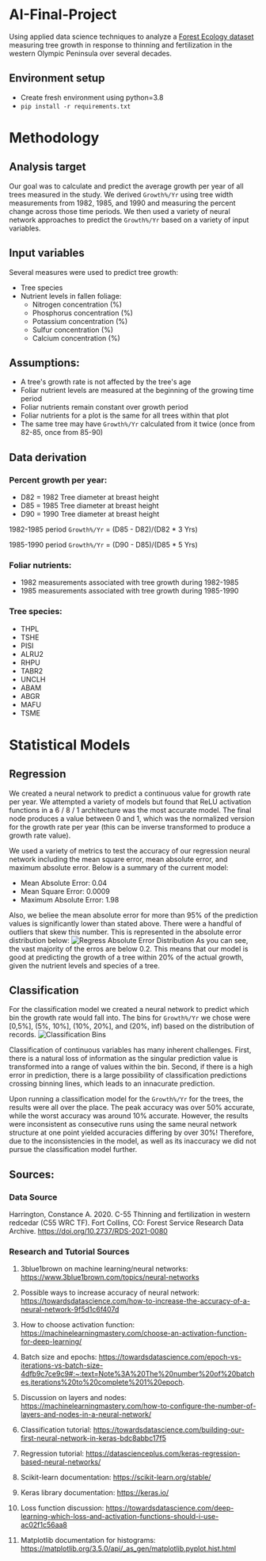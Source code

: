 # AI-Final-Project
Using applied data science techniques to analyze a [Forest Ecology dataset](https://data.nal.usda.gov/dataset/c-55-thinning-and-fertilization-western-redcedar-c55-wrc-tf) measuring tree growth in response to thinning and fertilization in the western Olympic Peninsula over several decades.

## Environment setup
- Create fresh environment using python=3.8
- `pip install -r requirements.txt`

# Methodology

## Analysis target
Our goal was to calculate and predict the average growth per year of all trees measured in the study. We derived `Growth%/Yr` using tree width measurements from 1982, 1985, and 1990 and measuring the percent change across those time periods. We then used a variety of neural network approaches to predict the `Growth%/Yr` based on a variety of input variables.


## Input variables
Several measures were used to predict tree growth:
- Tree species
- Nutrient levels in fallen foliage:
  - Nitrogen concentration (%)
  - Phosphorus concentration (%)
  - Potassium concentration (%)
  - Sulfur concentration (%)
  - Calcium concentration (%)

## Assumptions:
- A tree's growth rate is not affected by the tree's age
- Foliar nutrient levels are measured at the beginning of the growing time period
- Foliar nutrients remain constant over growth period
- Foliar nutrients for a plot is the same for all trees within that plot
- The same tree may have `Growth%/Yr` calculated from it twice (once from 82-85, once from 85-90)

## Data derivation

### **Percent growth per year**:
- D82 = 1982 Tree diameter at breast height
- D85 = 1985 Tree diameter at breast height
- D90 = 1990 Tree diameter at breast height
 
1982-1985 period `Growth%/Yr` = (D85 - D82)/(D82 * 3 Yrs)

1985-1990 period `Growth%/Yr` = (D90 - D85)/(D85 * 5 Yrs)
  
### **Foliar nutrients**:
- 1982 measurements associated with tree growth during 1982-1985 
- 1985 measurements associated with tree growth during 1985-1990

### **Tree species**:
- THPL
- TSHE
- PISI
- ALRU2
- RHPU
- TABR2
- UNCLH 
- ABAM
- ABGR
- MAFU
- TSME

# Statistical Models

## Regression
We created a neural network to predict a continuous value for growth rate per year. We attempted a variety of models but found that ReLU activation functions in a 6 / 8 / 1 architecture was the most accurate model. The final node produces a value between 0 and 1, which was the normalized version for the growth rate per year (this can be inverse transformed to produce a growth rate value).

We used a variety of metrics to test the accuracy of our regression neural network including the mean square error, mean absolute error, and maximum absolute error. Below is a summary of the current model:
* Mean Absolute Error: 0.04
* Mean Square Error: 0.0009
* Maximum Absolute Error: 1.98

Also, we beliee the mean absolute error for more than 95% of the prediction values is significantly lower than stated above. There were a handful of outliers that skew this number. This is represented in the absolute error distribution below:
![Regress Absolute Error Distribution](6_Relu_8_Relu_1_Full_Histogram.png)
As you can see, the vast majority of the erros are below 0.2. This means that our model is good at predicting the growth of a tree within 20% of the actual growth, given the nutrient levels and species of a tree.

## Classification
For the classification model we created a neural network to predict which bin the growth rate would fall into. The bins for `Growth%/Yr` we chose were [0,5%], (5%, 10%], (10%, 20%], and (20%, inf) based on the distribution of records. ![Classification Bins](growthDist.png)

Classification of continuous variables has many inherent challenges. First, there is a natural loss of information as the singular prediction value is transformed into a range of values within the bin. Second, if there is a high error in prediction, there is a large possibility of classification predictions crossing binning lines, which leads to an innacurate prediction. 

Upon running a classification model for the `Growth%/Yr` for the trees, the results were all over the place. The peak accuracy was over 50% accurate, while the worst accuracy was around 10% accurate. However, the results were inconsistent as consecutive runs using the same neural network structure at one point yielded accuracies differing by over 30%! Therefore, due to the inconsistencies in the model, as well as its inaccuracy we did not pursue the classification model further. 


## Sources:

### Data Source
Harrington, Constance A. 2020. C-55 Thinning and fertilization in western redcedar (C55 WRC TF). Fort Collins, CO: Forest Service Research Data Archive. https://doi.org/10.2737/RDS-2021-0080

### Research and Tutorial Sources
1. 3blue1brown on machine learning/neural networks:
https://www.3blue1brown.com/topics/neural-networks

2. Possible ways to increase accuracy of neural network:
https://towardsdatascience.com/how-to-increase-the-accuracy-of-a-neural-network-9f5d1c6f407d

3. How to choose activation function:
https://machinelearningmastery.com/choose-an-activation-function-for-deep-learning/

4. Batch size and epochs: 
https://towardsdatascience.com/epoch-vs-iterations-vs-batch-size-4dfb9c7ce9c9#:~:text=Note%3A%20The%20number%20of%20batches,iterations%20to%20complete%201%20epoch.

5. Discussion on layers and nodes:
https://machinelearningmastery.com/how-to-configure-the-number-of-layers-and-nodes-in-a-neural-network/

6. Classification tutorial:
https://towardsdatascience.com/building-our-first-neural-network-in-keras-bdc8abbc17f5 

7. Regression tutorial:
https://datascienceplus.com/keras-regression-based-neural-networks/

8. Scikit-learn documentation: https://scikit-learn.org/stable/

9. Keras library documentation: https://keras.io/ 

10. Loss function discussion:
https://towardsdatascience.com/deep-learning-which-loss-and-activation-functions-should-i-use-ac02f1c56aa8

11. Matplotlib documentation for histograms:
https://matplotlib.org/3.5.0/api/_as_gen/matplotlib.pyplot.hist.html